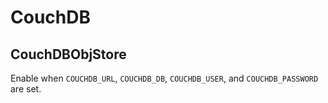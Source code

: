 # CouchDB

## CouchDBObjStore

Enable when `COUCHDB_URL`, `COUCHDB_DB`, `COUCHDB_USER`, and `COUCHDB_PASSWORD` are set.
